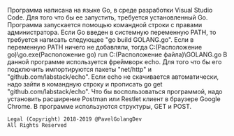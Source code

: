 Программа написана на языке Go, в среде разработки Visual Studio Code. 
Для того что бы ее запустить, требуется установленный Go.
Программа запускается помощью командной строки с правами администратора. Если Go введен в системную переменную PATH,
то требуется написать следующее "go build GOLANG.go".
Если в переменную PATH ничего не добавляли, тогда C:\(Расположение go)\go.exe(Расположение go) run C:\(Расположение файла)\GOLANG.go
В данной программе используется фреймворк echo. Для того что бы его подключить импортируются пакеты "net/http" и "github.com/labstack/echo". Если
echo не скачивается автоматически, надо зайти в командную строку и прописать go get "github.com/labstack/echo".
Что бы воспользоваться программой, надо установить расширение Postman или Restlet клиент в браузере Google Chrome.
В программе используются структуры, GET и POST.

 	Legal (Copyright) 2018-2019 @PavelGolangDev
	All Rights Reserved
